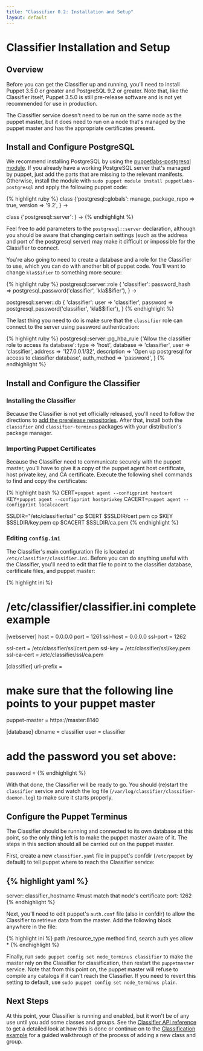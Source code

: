 ```yaml
---
title: "Classifier 0.2: Installation and Setup"
layout: default
---
```


# Classifier Installation and Setup

## Overview
Before you can get the Classifier up and running, you'll need to install Puppet 3.5.0 or greater and PostgreSQL 9.2 or greater. Note that, like the Classifier itself, Puppet 3.5.0 is still pre-release software and is not yet recommended for use in production.

The Classifier service doesn't need to be run on the same node as the puppet master, but it does need to run on a node that's managed by the puppet master and has the appropriate certificates present.

## Install and Configure PostgreSQL
We recommend installing PostgreSQL by using the [puppetlabs-postgresql module](https://forge.puppetlabs.com/puppetlabs/postgresql). If you already have a working PostgreSQL server that's managed by puppet, just add the parts that are missing to the relevant manifests. Otherwise, install the module with `sudo puppet module install puppetlabs-postgresql` and apply the following puppet code:

{% highlight ruby %}
   class {'postgresql::globals':
      manage_package_repo => true,
      version             => '9.2',
    } ->

   class {'postgresql::server': } ->
{% endhighlight %}

Feel free to add parameters to the `postgresql::server` declaration, although you should be aware that changing certain settings (such as the address and port of the postgresql server) may make it difficult or impossible for the Classifier to connect.

You're also going to need to create a database and a role for the Classifier to use, which you can do with another bit of puppet code. You'll want to change `kla$$ifier` to something more secure:

{% highlight ruby %}
  postgresql::server::role { 'classifier':
    password_hash => postgresql_password('classifier', 'kla$$ifier'),
  } ->
  
  postgresql::server::db { 'classifier':
    user => 'classifier',
    password => postgresql_password('classifier', 'kla$$ifier'),
  }
{% endhighlight %}

The last thing you need to do is make sure that the `classifier` role can connect to the server using password authentication:

{% highlight ruby %}
  postgresql::server::pg_hba_rule {'Allow the classifier role to access its database':
    type        => 'host',
    database    => 'classifier',
    user        => 'classifier',
    address     => '127.0.0.1/32',
    description => 'Open up postgresql for access to classifier database',
    auth_method => 'password',
  }
{% endhighlight %}

## Install and Configure the Classifier

### Installing the Classifier
Because the Classifier is not yet officially released, you'll need to follow the directions to [add the prerelease repositories](/guides/puppetlabs_package_repositories.html#enabling-the-prerelease-repos). After that, install both the `classifier` and `classifier-terminus` packages with your distribution's package manager.

### Importing Puppet Certificates
Because the Classifier need to communicate securely with the puppet master, you'll have to give it a copy of the puppet agent host certificate, host private key, and CA certificate. Execute the following shell commands to find and copy the certificates:

{% highlight bash %}
CERT=`puppet agent --configprint hostcert`
KEY=`puppet agent --configprint hostprivkey`
CACERT=`puppet agent --configprint localcacert`

SSLDIR="/etc/classifier/ssl"
cp $CERT $SSLDIR/cert.pem
cp $KEY $SSLDIR/key.pem
cp $CACERT $SSLDIR/ca.pem
{% endhighlight %}

### Editing `config.ini`
The Classifier's main configuration file is located at `/etc/classifier/classifier.ini`. Before you can do anything useful with the Classifier, you'll need to edit that file to point to the classifier database, certificate files, and puppet master:

{% highlight ini %}
# /etc/classifier/classifier.ini complete example
[webserver]
host = 0.0.0.0
port = 1261
ssl-host = 0.0.0.0
ssl-port = 1262

ssl-cert = /etc/classifier/ssl/cert.pem
ssl-key = /etc/classifier/ssl/key.pem
ssl-ca-cert = /etc/classifier/ssl/ca.pem

[classifier]
url-prefix =
# make sure that the following line points to your puppet master
puppet-master = https://master:8140

[database]
dbname = classifier
user = classifier
# add the password you set above:
password = 
{% endhighlight %}

With that done, the Classifier will be ready to go. You should (re)start the `classifier` service and watch the log file (`/var/log/classifier/classifier-daemon.log`) to make sure it starts properly.

## Configure the Puppet Terminus
The Classifier should be running and connected to its own database at this point, so the only thing left is to make the puppet master aware of it. The steps in this section should all be carried out on the puppet master.

First, create a new `classifier.yaml` file in puppet's confdir (`/etc/puppet` by default) to tell puppet where to reach the Classifier service:

{% highlight yaml %}
---
server: classifier_hostname #must match that node's certificate
port: 1262
{% endhighlight %}

Next, you'll need to edit puppet's `auth.conf` file (also in confdir) to allow the Classifier to retrieve data from the master. Add the following block anywhere in the file:

{% highlight ini %}
path /resource_type
method find, search
auth yes
allow *
{% endhighlight %}

Finally, run `sudo puppet config set node_terminus classifier` to make the master rely on the Classifier for classification, then restart the `puppetmaster` service. Note that from this point on, the puppet master will refuse to compile any catalogs if it can't reach the Classifier. If you need to revert this setting to default, use `sudo puppet config set node_terminus plain`.

## Next Steps
At this point, your Classifier is running and enabled, but it won't be of any use until you add some classes and groups. See the [Classifier API reference](api_reference.html) to get a detailed look at how this is done or continue on to the [Classification example](classification_example.html) for a guided walkthrough of the process of adding a new class and group.
